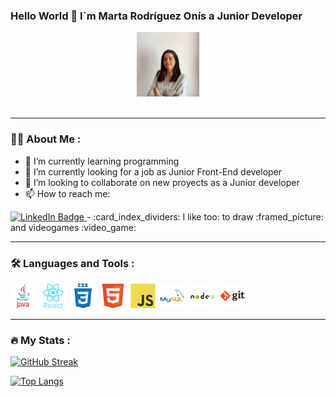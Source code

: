 ### Hello World 👋 I`m Marta Rodríguez Onís a Junior Developer

<div id="header" align="center">
  <img src="images/FotoMartaColor.jpg" width="100"/>
</div>

<img src="https://komarev.com/ghpvc/?username=MartaOnis&style=flat-square&color=blue" alt=""/>

---

### :woman_technologist: About Me :

- 🌱 I’m currently learning programming
- 🔭 I’m currently looking for a job as Junior Front-End developer
- 👯 I’m looking to collaborate on new proyects as a Junior developer
- 📫 How to reach me: <div id="badges">
<a href="https://www.linkedin.com/in/marta-rodriguez-onis/">
<img src="https://img.shields.io/badge/LinkedIn-blue?style=for-the-badge&logo=linkedin&logoColor=white" alt="LinkedIn Badge"/>
</a>
</div>
- :card_index_dividers: I like too: to draw :framed_picture: and videogames :video_game:

---

### :hammer_and_wrench: Languages and Tools :

<div>
  <img src="https://github.com/devicons/devicon/blob/master/icons/java/java-original-wordmark.svg" title="Java" alt="Java" width="40" height="40"/>&nbsp;
  <img src="https://github.com/devicons/devicon/blob/master/icons/react/react-original-wordmark.svg" title="React" alt="React" width="40" height="40"/>&nbsp;
  <img src="https://github.com/devicons/devicon/blob/master/icons/css3/css3-plain-wordmark.svg"  title="CSS3" alt="CSS" width="40" height="40"/>&nbsp;
  <img src="https://github.com/devicons/devicon/blob/master/icons/html5/html5-original.svg" title="HTML5" alt="HTML" width="40" height="40"/>&nbsp;
  <img src="https://github.com/devicons/devicon/blob/master/icons/javascript/javascript-original.svg" title="JavaScript" alt="JavaScript" width="40" height="40"/>&nbsp;
  <img src="https://github.com/devicons/devicon/blob/master/icons/mysql/mysql-original-wordmark.svg" title="MySQL"  alt="MySQL" width="40" height="40"/>&nbsp;
  <img src="https://github.com/devicons/devicon/blob/master/icons/nodejs/nodejs-original-wordmark.svg" title="NodeJS" alt="NodeJS" width="40" height="40"/>&nbsp;
  <img src="https://github.com/devicons/devicon/blob/master/icons/git/git-original-wordmark.svg" title="Git" **alt="Git" width="40" height="40"/>
</div>

---

### :fire: My Stats :

[![GitHub Streak](http://github-readme-streak-stats.herokuapp.com?user=MartaOnis&theme=dark&background=000000)](https://git.io/streak-stats)

[![Top Langs](https://github-readme-stats.vercel.app/api/top-langs/?username=MartaOnis&layout=compact&theme=vision-friendly-dark)](https://github.com/anuraghazra/github-readme-stats)
